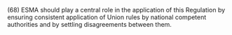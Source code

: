 (68) ESMA should play a central role in the application of this Regulation by ensuring consistent application of Union rules by national competent authorities and by settling disagreements between them.